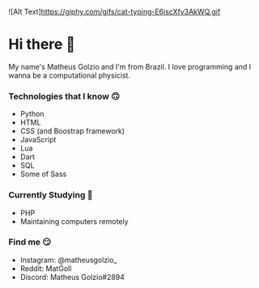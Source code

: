 ![Alt Text]https://giphy.com/gifs/cat-typing-E6jscXfv3AkWQ.gif

# Hi there 👋

My name's Matheus Golzio and I'm from Brazil.
I love programming and I wanna be a computational physicist.

### Technologies that I know 🙃
- Python
- HTML
- CSS (and Boostrap framework)
- JavaScript
- Lua
- Dart
- SQL
- Some of Sass

### Currently Studying 🧐
- PHP
- Maintaining computers remotely

### Find me 😏
- Instagram: @matheusgolzio_
- Reddit: MatGoll
- Discord: Matheus Golzio#2894
